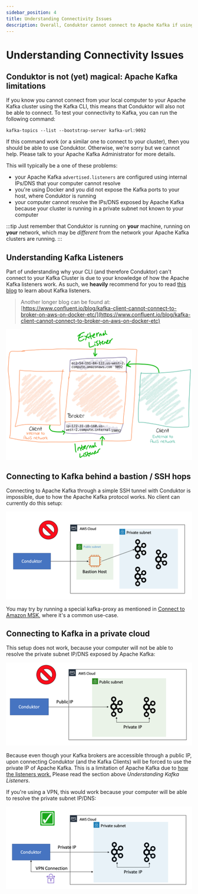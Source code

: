 ```yaml
---
sidebar_position: 4
title: Understanding Connectivity Issues
description: Overall, Conduktor cannot connect to Apache Kafka if using the classic Apache Kafka CLI wouldn't work either.
---
```


# Understanding Connectivity Issues

## Conduktor is not (yet) magical: Apache Kafka limitations

If you know you cannot connect from your local computer to your Apache Kafka cluster using the Kafka CLI, this means that Conduktor will also not be able to connect. To test your connectivity to Kafka, you can run the following command:

```
kafka-topics --list --bootstrap-server kafka-url:9092
```

If this command work (or a similar one to connect to your cluster), then you should be able to use Conduktor. Otherwise, we're sorry but we cannot help. Please talk to your Apache Kafka Administrator for more details.&#x20;

This will typically be a one of these problems:

- your Apache Kafka `advertised.listeners` are configured using internal IPs/DNS that your computer cannot resolve
- you're using Docker and you did not expose the Kafka ports to your host, where Conduktor is running
- your computer cannot resolve the IPs/DNS exposed by Apache Kafka because your cluster is running in a private subnet not known to your computer

:::tip Just remember that Conduktor is running on **your** machine, running on **your** network, which may be _different_ from the network your Apache Kafka clusters are running. 
:::

## Understanding Kafka Listeners

Part of understanding why your CLI (and therefore Conduktor) can't connect to your Kafka Cluster is due to your knowledge of how the Apache Kafka listeners work. As such, we **heavily** recommend for you to read [this blog](https://rmoff.net/2018/08/02/kafka-listeners-explained) to learn about Kafka listeners.

> Another longer blog can be found at: [https://www.confluent.io/blog/kafka-client-cannot-connect-to-broker-on-aws-on-docker-etc/](https://www.confluent.io/blog/kafka-client-cannot-connect-to-broker-on-aws-on-docker-etc)

![internal + external listeners configured](<../../assets/image (48).png>)

## Connecting to Kafka behind a bastion / SSH hops

Connecting to Apache Kafka through a simple SSH tunnel with Conduktor is impossible, due to how the Apache Kafka protocol works. No client can currently do this setup:

![](<../../assets/image (8).png>)

You may try by running a special kafka-proxy as mentioned in [Connect to Amazon MSK](/desktop/kafka-cluster-connection/setting-up-a-connection-to-kafka/connect-to-amazon-msk/), where it's a common use-case.

## Connecting to Kafka in a private cloud

This setup does not work, because your computer will not be able to resolve the private subnet IP/DNS exposed by Apache Kafka:

![](<../../assets/image (3) (1).png>)

Because even though your Kafka brokers are accessible through a public IP, upon connecting Conduktor (and the Kafka Clients) will be forced to use the private IP of Apache Kafka. This is a limitation of Apache Kafka due to [how the listeners work.](https://rmoff.net/2018/08/02/kafka-listeners-explained) Please read the section above _Understanding Kafka Listeners_.

If you're using a VPN, this would work because your computer will be able to resolve the private subnet IP/DNS:

![Using a VPN makes your local computer part of the private network](<../../assets/image (35).png>)
